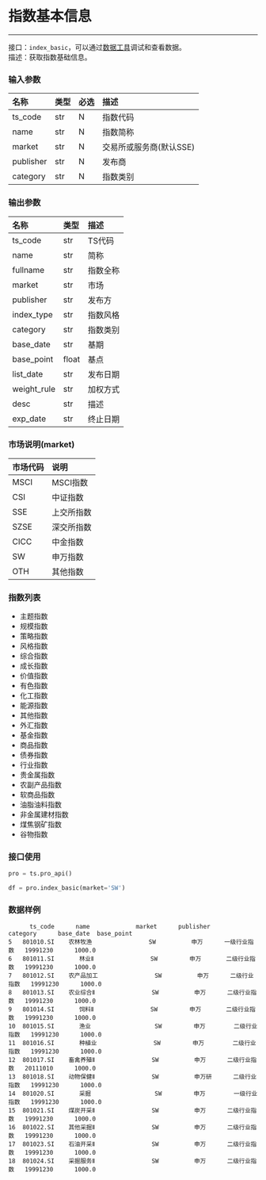 # 指数基本信息

---

接口：`index_basic`，可以通过[数据工具](https://tushare.pro/webclient/)调试和查看数据。  
描述：获取指数基础信息。

### 输入参数

| 名称      | 类型 | 必选 | 描述                    |
| :-------- | :--- | :--- | :---------------------- |
| ts_code   | str  | N    | 指数代码                |
| name      | str  | N    | 指数简称                |
| market    | str  | N    | 交易所或服务商(默认SSE) |
| publisher | str  | N    | 发布商                  |
| category  | str  | N    | 指数类别                |

### 输出参数

| 名称        | 类型  | 描述     |
| :---------- | :---- | :------- |
| ts_code     | str   | TS代码   |
| name        | str   | 简称     |
| fullname    | str   | 指数全称 |
| market      | str   | 市场     |
| publisher   | str   | 发布方   |
| index_type  | str   | 指数风格 |
| category    | str   | 指数类别 |
| base_date   | str   | 基期     |
| base_point  | float | 基点     |
| list_date   | str   | 发布日期 |
| weight_rule | str   | 加权方式 |
| desc        | str   | 描述     |
| exp_date    | str   | 终止日期 |

### 市场说明(market)

| 市场代码 | 说明       |
| :------- | :--------- |
| MSCI     | MSCI指数   |
| CSI      | 中证指数   |
| SSE      | 上交所指数 |
| SZSE     | 深交所指数 |
| CICC     | 中金指数   |
| SW       | 申万指数   |
| OTH      | 其他指数   |

### 指数列表

- 主题指数
- 规模指数
- 策略指数
- 风格指数
- 综合指数
- 成长指数
- 价值指数
- 有色指数
- 化工指数
- 能源指数
- 其他指数
- 外汇指数
- 基金指数
- 商品指数
- 债券指数
- 行业指数
- 贵金属指数
- 农副产品指数
- 软商品指数
- 油脂油料指数
- 非金属建材指数
- 煤焦钢矿指数
- 谷物指数

### 接口使用

```python
pro = ts.pro_api()

df = pro.index_basic(market='SW')
````

### 数据样例

```
      ts_code      name             market      publisher       category      base_date  base_point   
5   801010.SI    农林牧渔                SW          申万      一级行业指数   19991230      1000.0   
6   801011.SI       林业Ⅱ                SW         申万       二级行业指数   19991230      1000.0   
7   801012.SI    农产品加工                SW          申万      二级行业指数   19991230      1000.0   
8   801013.SI    农业综合Ⅱ                SW          申万      二级行业指数   19991230      1000.0   
9   801014.SI       饲料Ⅱ                SW         申万       二级行业指数   19991230      1000.0   
10  801015.SI       渔业                  SW         申万        二级行业指数   19991230      1000.0   
11  801016.SI       种植业                SW         申万        二级行业指数   19991230      1000.0   
12  801017.SI    畜禽养殖Ⅱ                SW          申万      二级行业指数   20111010      1000.0   
13  801018.SI    动物保健Ⅱ                SW          申万研      二级行业指数   19991230      1000.0   
14  801020.SI       采掘                  SW         申万        一级行业指数   19991230      1000.0   
15  801021.SI    煤炭开采Ⅱ                SW          申万      二级行业指数   19991230      1000.0   
16  801022.SI    其他采掘Ⅱ                SW          申万      二级行业指数   19991230      1000.0   
17  801023.SI    石油开采Ⅱ                SW          申万      二级行业指数   19991230      1000.0   
18  801024.SI    采掘服务Ⅱ                SW          申万      二级行业指数   19991230      1000.0
```